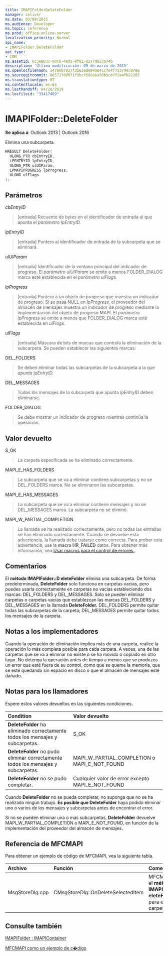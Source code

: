 ```yaml
---
title: IMAPIFolderDeleteFolder
manager: soliver
ms.date: 03/09/2015
ms.audience: Developer
ms.topic: reference
ms.prod: office-online-server
localization_priority: Normal
api_name:
- IMAPIFolder.DeleteFolder
api_type:
- COM
ms.assetid: 6c3e883c-80c0-4eda-8f81-8277d933a74b
description: 'Última modificación: 09 de marzo de 2015'
ms.openlocfilehash: a476607927f3563ede94a04ccfe4f7a3749c978e
ms.sourcegitcommit: 8657170d071f9bcf680aba50b9c07f2a4fb82283
ms.translationtype: MT
ms.contentlocale: es-ES
ms.lasthandoff: 04/28/2019
ms.locfileid: "33417409"
---
```

# <a name="imapifolderdeletefolder"></a>IMAPIFolder::DeleteFolder

  
  
**Se aplica a**: Outlook 2013 | Outlook 2016 
  
Elimina una subcarpeta.
  
```cpp
HRESULT DeleteFolder(
  ULONG_PTR cbEntryID,
  LPENTRYID lpEntryID,
  ULONG_PTR ulUIParam,
  LPMAPIPROGRESS lpProgress,
  ULONG ulFlags
);
```

## <a name="parameters"></a>Parámetros

 _cbEntryID_
  
> [entrada] Recuento de bytes en el identificador de entrada al que apunta el _parámetro lpEntryID._ 
    
 _lpEntryID_
  
> [entrada] Puntero al identificador de entrada de la subcarpeta que se eliminará.
    
 _ulUIParam_
  
> [entrada] Identificador de la ventana principal del indicador de progreso. El _parámetro ulUIParam_ se omite a menos FOLDER_DIALOG marca esté establecida en el _parámetro ulFlags._ 
    
 _lpProgress_
  
> [entrada] Puntero a un objeto de progreso que muestra un indicador de progreso. Si se pasa NULL en  _lpProgress,_ el proveedor del almacén de mensajes muestra un indicador de progreso mediante la implementación del objeto de progreso MAPI. El  _parámetro lpProgress_ se omite a menos que FOLDER_DIALOG marca esté establecida en  _ulFlags_.
    
 _ulFlags_
  
> [entrada] Máscara de bits de marcas que controla la eliminación de la subcarpeta. Se pueden establecer las siguientes marcas:
    
DEL_FOLDERS 
  
> Se deben eliminar todas las subcarpetas de la subcarpeta a la que _apunta lpEntryID._ 
    
DEL_MESSAGES 
  
> Todos los mensajes de la subcarpeta que apunta  _lpEntryID_ deben eliminarse. 
    
FOLDER_DIALOG 
  
> Se debe mostrar un indicador de progreso mientras continúa la operación.
    
## <a name="return-value"></a>Valor devuelto

S_OK 
  
> La carpeta especificada se ha eliminado correctamente.
    
MAPI_E_HAS_FOLDERS 
  
> La subcarpeta que se va a eliminar contiene subcarpetas y no se DEL_FOLDERS marca. No se eliminaron las subcarpetas.
    
MAPI_E_HAS_MESSAGES 
  
> La subcarpeta que se va a eliminar contiene mensajes y no se DEL_MESSAGES marca. La subcarpeta no se eliminó.
    
MAPI_W_PARTIAL_COMPLETION 
  
> La llamada se ha realizado correctamente, pero no todas las entradas se han eliminado correctamente. Cuando se devuelve esta advertencia, la llamada debe tratarse como correcta. Para probar esta advertencia, use la **macro HR_FAILED** datos. Para obtener más información, vea [Usar macros para el control de errores.](using-macros-for-error-handling.md)
    
## <a name="remarks"></a>Comentarios

El **método IMAPIFolder::D eleteFolder** elimina una subcarpeta. De forma predeterminada, **DeleteFolder** solo funciona en carpetas vacías, pero puedes usarla correctamente en carpetas no vacías estableciendo dos marcas: DEL_FOLDERS y DEL_MESSAGES. Solo se pueden eliminar carpetas o carpetas vacías que establezcan las marcas DEL_FOLDERS y DEL_MESSAGES en la llamada **DeleteFolder.** DEL_FOLDERS permite quitar todas las subcarpetas de la carpeta; DEL_MESSAGES permite quitar todos los mensajes de la carpeta. 
  
## <a name="notes-to-implementers"></a>Notas a los implementadores

Cuando la operación de eliminación implica más de una carpeta, realice la operación lo más completa posible para cada carpeta. A veces, una de las carpetas que se va a eliminar no existe o se ha movido o copiado en otro lugar. No detenga la operación antes de tiempo a menos que se produzca un error que esté fuera de su control, como que se queme la memoria, que se esté quedando sin espacio en disco o que el almacén de mensajes esté dañado.
  
## <a name="notes-to-callers"></a>Notas para los llamadores

Espere estos valores devueltos en las siguientes condiciones.
  
|**Condition**|**Valor devuelto**|
|:-----|:-----|
|**DeleteFolder** ha eliminado correctamente todos los mensajes y subcarpetas.  <br/> |S_OK  <br/> |
|**DeleteFolder** no pudo eliminar correctamente todos los mensajes y subcarpetas.  <br/> |MAPI_W_PARTIAL_COMPLETION o MAPI_E_NOT_FOUND  <br/> |
|**DeleteFolder** no se pudo completar.  <br/> |Cualquier valor de error excepto MAPI_E_NOT_FOUND  <br/> |
   
Cuando **DeleteFolder** no se pueda completar, no suponga que no se ha realizado ningún trabajo. **Es posible que DeleteFolder** haya podido eliminar uno o varios de los mensajes y subcarpetas antes de encontrar el error. 
  
Si no se pueden eliminar una o más subcarpetas, **DeleteFolder** devuelve MAPI_W_PARTIAL_COMPLETION o MAPI_E_NOT_FOUND, en función de la implementación del proveedor del almacén de mensajes. 
  
## <a name="mfcmapi-reference"></a>Referencia de MFCMAPI

Para obtener un ejemplo de código de MFCMAPI, vea la siguiente tabla.
  
|**Archivo**|**Función**|**Comentario**|
|:-----|:-----|:-----|
|MsgStoreDlg.cpp  <br/> |CMsgStoreDlg::OnDeleteSelectedItem  <br/> |MFCMAPI usa el **método IMAPIFolder::D eleteFolder** para eliminar carpetas.  <br/> |
   
## <a name="see-also"></a>Consulte también



[IMAPIFolder : IMAPIContainer](imapifolderimapicontainer.md)


[MFCMAPI como un ejemplo de c�digo](mfcmapi-as-a-code-sample.md)

